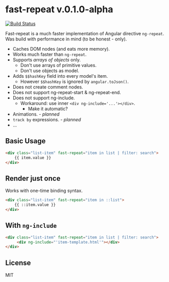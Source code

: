 # fast-repeat v.0.1.0-alpha
[![Build Status](https://travis-ci.org/fantasticMrFox/ng-repeat-fast.svg?branch=master)](https://travis-ci.org/fantasticMrFox/ng-repeat-fast)

Fast-repeat is a much faster implementation 
of Angular directive `ng-repeat`.
Was build with performance in mind (to be honest - only).

* Caches DOM nodes (and eats more memory).
* Works much faster than `ng-repeat`.
* Supports *arrays of objects* only.
    * Don't use arrays of primitive values.
    * Don't use objects as model.
* Adds `$$hashKey` field into every model's item.
    * However `$$hashKey` is ignored by `angular.toJson()`.
* Does not create comment nodes.
* Does not support ng-repeat-start & ng-repeat-end.
* Does not support ng-include.
    * Workaround: use inner `<div ng-include='...'></div>`.
        * Make it automatic?
* Animations. - *planned*
* `track by` expressions. - *planned*
* ...
    
## Basic Usage
```html
<div class="list-item" fast-repeat="item in list | filter: search">
    {{ item.value }}
</div>
```

## Render just once

Works with one-time binding syntax.

```html
<div class="list-item" fast-repeat="item in ::list">
    {{ ::item.value }}
</div>
```

## With `ng-include`
```html
<div class="list-item" fast-repeat="item in list | filter: search">
     <div ng-include="'item-template.html'"></div>
</div>
```

## License
MIT
